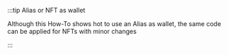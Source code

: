 :::tip Alias or NFT as wallet

Although this How-To shows hot to use an Alias as wallet, the same code can be applied for NFTs with minor changes

:::